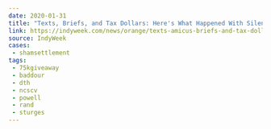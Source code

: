 ```yaml
---
date: 2020-01-31
title: "Texts, Briefs, and Tax Dollars: Here's What Happened With Silent Sam This Week"
link: https://indyweek.com/news/orange/texts-amicus-briefs-and-tax-dollars-here-s-what-s-happening-/
source: IndyWeek
cases:
 - shamsettlement
tags:
 - 75kgiveaway
 - baddour
 - dth
 - ncscv
 - powell
 - rand
 - sturges
---
```

